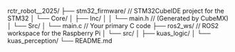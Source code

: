 



rctr_robot__2025/
├── stm32_firmware/               // STM32CubeIDE project for the STM32
│   └── Core/
│       ├── Inc/
│       │   └── main.h            // (Generated by CubeMX)
│       └── Src/
│           └── main.c            // Your primary C code
├── ros2_ws/                      // ROS2 workspace for the Raspberry Pi
│   └── src/
│       ├── kuas_logic/
│       └── kuas_perception/
└── README.md
